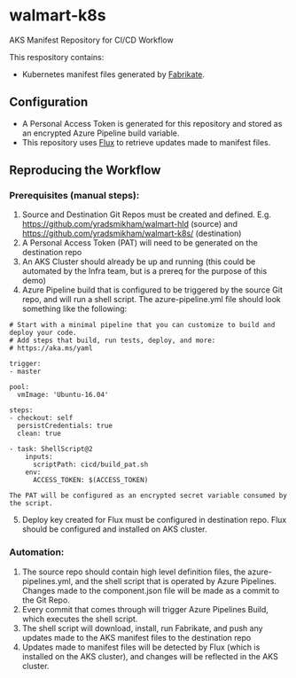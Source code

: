 # walmart-k8s

AKS Manifest Repository for CI/CD Workflow

This respository contains:
- Kubernetes manifest files generated by [Fabrikate](https://github.com/Microsoft/fabrikate).

## Configuration

- A Personal Access Token is generated for this repository and stored as an encrypted Azure Pipeline build variable.
- This repository uses [Flux](https://github.com/weaveworks/flux) to retrieve updates made to manifest files.


## Reproducing the Workflow

### Prerequisites (manual steps):
1. Source and Destination Git Repos must be created and defined.
E.g. https://github.com/yradsmikham/walmart-hld (source) and https://github.com/yradsmikham/walmart-k8s/ (destination)
2. A Personal Access Token (PAT) will need to be generated on the destination repo
3. An AKS Cluster should already be up and running (this could be automated by the Infra team, but is a prereq for the purpose of this demo)
4. Azure Pipeline build that is configured to be triggered by the source Git repo, and will run a shell script. The azure-pipeline.yml file should look something like the following:


```# Starter pipeline
# Start with a minimal pipeline that you can customize to build and deploy your code.
# Add steps that build, run tests, deploy, and more:
# https://aka.ms/yaml
	  
trigger:
- master
	
pool:
  vmImage: 'Ubuntu-16.04'
	
steps:
- checkout: self
  persistCredentials: true
  clean: true
	
- task: ShellScript@2
	inputs:
	  scriptPath: cicd/build_pat.sh
	env:
	  ACCESS_TOKEN: $(ACCESS_TOKEN)
```

	The PAT will be configured as an encrypted secret variable consumed by the script.
5.  Deploy key created for Flux must be configured in destination repo. Flux should be configured and installed on AKS cluster.

### Automation:
1. The source repo should contain high level definition files, the azure-pipelines.yml, and the shell script that is operated by Azure Pipelines. Changes made to the component.json file will be made as a commit to the Git Repo.
2. Every commit that comes through will trigger Azure Pipelines Build, which executes the shell script.
3. The shell script will download, install, run Fabrikate, and push any updates made to the AKS manifest files to the destination repo
4. Updates made to manifest files will be detected by Flux (which is installed on the AKS cluster), and changes will be reflected in the AKS cluster.
